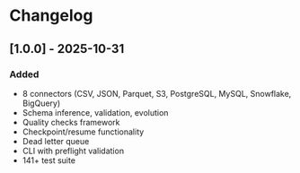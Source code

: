 # Changelog

## [1.0.0] - 2025-10-31

### Added
- 8 connectors (CSV, JSON, Parquet, S3, PostgreSQL, MySQL, Snowflake, BigQuery)
- Schema inference, validation, evolution
- Quality checks framework
- Checkpoint/resume functionality
- Dead letter queue
- CLI with preflight validation
- 141+ test suite
